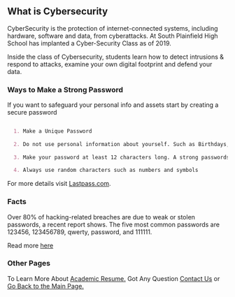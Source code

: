 ## What is Cybersecurity 

CyberSecurity is the protection of internet-connected systems, including hardware, software and data, from cyberattacks. At South Plainfield High School has implanted a Cyber-Security Class as of 2019.

Inside the class of Cybersecurity, students learn how to detect intrusions & respond to attacks, examine your own digital footprint and defend your data. 

### Ways to Make a Strong Password

If you want to safeguard your personal info and assets start by creating a secure password

```markdown

  1. Make a Unique Password
  
  2. Do not use personal information about yourself. Such as Birthdays, Name, Credit Card Info
  
  3. Make your password at least 12 characters long. A strong passwords has 15-20 characters
  
  4. Always use random characters such as numbers and symbols

```

For more details visit [Lastpass.com](https://www.lastpass.com/password-generator).

### Facts 

Over 80% of hacking-related breaches are due to weak or stolen passwords, a recent report shows.
The five most common passwords are 123456, 123456789, qwerty, password, and 111111. 

Read more [here](https://www.cnn.com/2019/04/22/uk/most-common-passwords-scli-gbr-intl/index.html)

### Other Pages 

To Learn More About [Academic Resume.](https://20nmeza.github.io/Academic-Resume/) 
Got Any Question [Contact Us](https://20nmeza.github.io/Contact-Page/)
or [Go Back to the Main Page.](https://20nmeza.github.io/Nilyn-Meza/)

